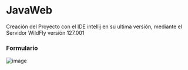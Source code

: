 # JavaWeb
Creación del Proyecto con el IDE intellij en su ultima versión, mediante el Servidor WildFly versión 127.001


<h3>Formulario</h3> 



![image](https://user-images.githubusercontent.com/128232148/233503876-7976201b-3394-4e68-a320-31bf70293839.png)
